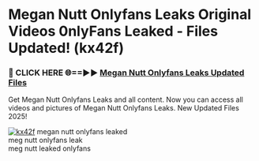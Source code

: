# Megan Nutt Onlyfans Leaks Original Videos 0nlyFans Leaked - Files Updated! (kx42f)

<h3>🔴 CLICK HERE 🌐==►► <a href="https://tinyurl.com/4seja8ks" rel="nofollow">Megan Nutt Onlyfans Leaks Updated Files</a></h3>

Get Megan Nutt Onlyfans Leaks and all content. Now you can access all videos and pictures of Megan Nutt Onlyfans Leaks. New Updated Files 2025!

[![kx42f](https://i.imgur.com/EWjZXRe.gif)](https://tinyurl.com/4seja8ks)
megan nutt onlyfans leaked<br>
meg nutt onlyfans leak<br>
meg nutt leaked onlyfans